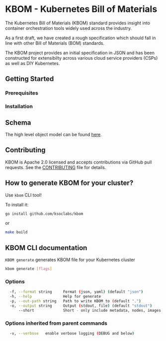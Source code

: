 # KBOM - Kubernetes Bill of Materials

The Kubernetes Bill of Materials (KBOM) standard provides insight into container orchestration tools widely used across the industry. 

As a first draft, we have created a rough specification which should fall in line with other Bill of Materials (BOM) standards.

The KBOM project provides an initial specification in JSON and has been constructed for extensibilty across various cloud service providers (CSPs) as well as DIY Kubernetes. 

## Getting Started

### Prerequisites

### Installation



## Schema

The high level object model can be found [here](docs/schema.md).

## Contributing

KBOM is Apache 2.0 licensed and accepts contributions via GitHub pull requests. See the [CONTRIBUTING](CONTRIBUTING.md) file for details.


## How to generate KBOM for your cluster?

Use `kbom` CLI tool!

To install it:

```sh
go install github.com/ksoclabs/kbom
```

or

```sh
make build
```

## KBOM CLI documentation

`KBOM generate` generates KBOM file for your Kubernetes cluster

```sh
kbom generate [flags]
```

### Options

```sh
  -f, --format string     Format (json, yaml) (default "json")
  -h, --help              Help for generate
  -p, --out-path string   Path to write KBOM to (default ".")
  -o, --output string     Output (stdout, file) (default "stdout")
      --short             Short - only include metadata, nodes, images and resources counters
```

### Options inherited from parent commands

```sh
  -v, --verbose   enable verbose logging (DEBUG and below)
```
